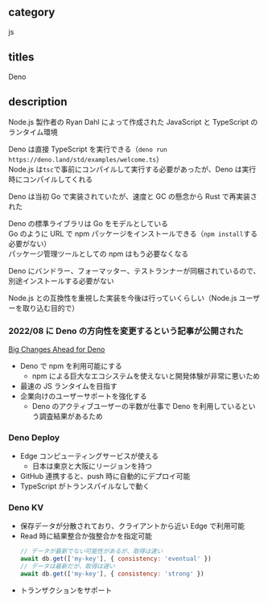 ## category

js

## titles

Deno

## description

Node.js 製作者の Ryan Dahl によって作成された JavaScript と TypeScript のランタイム環境

Deno は直接 TypeScript を実行できる（`deno run https://deno.land/std/examples/welcome.ts`）  
Node.js は`tsc`で事前にコンパイルして実行する必要があったが、Deno は実行時にコンパイルしてくれる

Deno は当初 Go で実装されていたが、速度と GC の懸念から Rust で再実装された

Deno の標準ライブラリは Go をモデルとしている  
Go のように URL で npm パッケージをインストールできる（`npm install`する必要がない）  
パッケージ管理ツールとしての npm はもう必要なくなる

Deno にバンドラー、フォーマッター、テストランナーが同梱されているので、別途インストールする必要がない

Node.js との互換性を重視した実装を今後は行っていくらしい（Node.js ユーザーを取り込む目的で）

### 2022/08 に Deno の方向性を変更するという記事が公開された

<a href="https://deno.com/blog/changes" target="_blank">Big Changes Ahead for Deno</a>

- Deno で npm を利用可能にする
  - npm による巨大なエコシステムを使えないと開発体験が非常に悪いため
- 最速の JS ランタイムを目指す
- 企業向けのユーザーサポートを強化する
  - Deno のアクティブユーザーの半数が仕事で Deno を利用しているという調査結果があるため

### Deno Deploy

- Edge コンピューティングサービスが使える
  - 日本は東京と大阪にリージョンを持つ
- GitHub 連携すると、push 時に自動的にデプロイ可能
- TypeScript がトランスパイルなしで動く

### Deno KV

- 保存データが分散されており、クライアントから近い Edge で利用可能
- Read 時に結果整合か強整合かを指定可能
  ```js
  // データが最新でない可能性があるが、取得は速い
  await db.get(['my-key'], { consistency: 'eventual' })
  // データは最新だが、取得は遅い
  await db.get(['my-key'], { consistency: 'strong' })
  ```
- トランザクションをサポート
